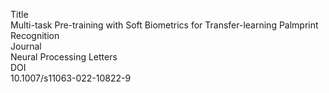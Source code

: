 Title  
Multi-task Pre-training with Soft Biometrics for Transfer-learning Palmprint Recognition  
Journal  
Neural Processing Letters  
DOI  
10.1007/s11063-022-10822-9  
